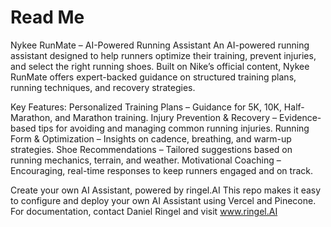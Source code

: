 # Read Me
Nykee RunMate – AI-Powered Running Assistant
An AI-powered running assistant designed to help runners optimize their training, prevent injuries, and select the right running shoes. Built on Nike’s official content, Nykee RunMate offers expert-backed guidance on structured training plans, running techniques, and recovery strategies.

Key Features:
Personalized Training Plans – Guidance for 5K, 10K, Half-Marathon, and Marathon training.
Injury Prevention & Recovery – Evidence-based tips for avoiding and managing common running injuries.
Running Form & Optimization – Insights on cadence, breathing, and warm-up strategies.
Shoe Recommendations – Tailored suggestions based on running mechanics, terrain, and weather.
Motivational Coaching – Encouraging, real-time responses to keep runners engaged and on track.

Create your own AI Assistant, powered by ringel.AI
This repo makes it easy to configure and deploy your own AI Assistant using Vercel and Pinecone. 
For documentation, contact Daniel Ringel and visit www.ringel.AI 
